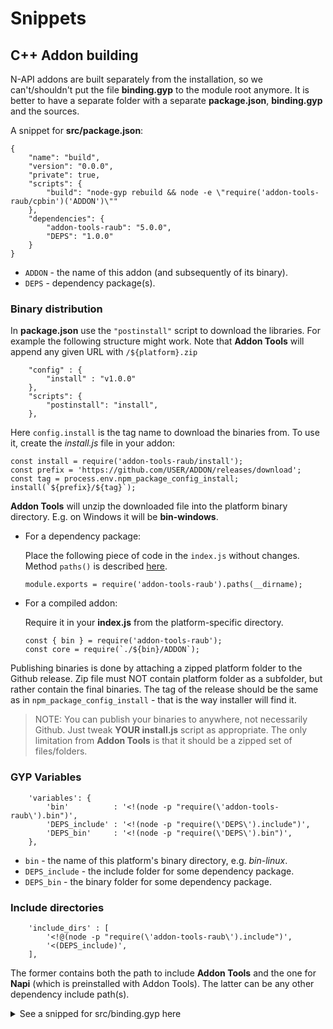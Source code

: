 # Snippets

## C++ Addon building

N-API addons are built separately from the installation, so we can't/shouldn't
put the file **binding.gyp** to the module root anymore. It is better to have a
separate folder with a separate **package.json**, **binding.gyp** and the sources.

A snippet for **src/package.json**:
```
{
	"name": "build",
	"version": "0.0.0",
	"private": true,
	"scripts": {
		"build": "node-gyp rebuild && node -e \"require('addon-tools-raub/cpbin')('ADDON')\""
	},
	"dependencies": {
		"addon-tools-raub": "5.0.0",
		"DEPS": "1.0.0"
	}
}
```

* `ADDON` - the name of this addon (and subsequently of its binary).
* `DEPS` - dependency package(s).



### Binary distribution

In **package.json** use the `"postinstall"` script to download the libraries.
For example the following structure might work. Note that **Addon Tools** will
append any given URL with `/${platform}.zip`

```
	"config" : {
		"install" : "v1.0.0"
	},
	"scripts": {
		"postinstall": "install",
	},
```

Here `config.install` is the tag name to download the binaries from.
To use it, create the *install.js* file in your addon:

```
const install = require('addon-tools-raub/install');
const prefix = 'https://github.com/USER/ADDON/releases/download';
const tag = process.env.npm_package_config_install;
install(`${prefix}/${tag}`);
```

**Addon Tools** will unzip the downloaded file into the platform binary
directory. E.g. on Windows it will be **bin-windows**.

* For a dependency package:
	
	Place the following piece of code in the `index.js` without changes. Method `paths()`
	is described [here](../README.md).
	```
	module.exports = require('addon-tools-raub').paths(__dirname);
	```
	
* For a compiled addon:
	
	Require it in your **index.js** from the platform-specific directory.
	```
	const { bin } = require('addon-tools-raub');
	const core = require(`./${bin}/ADDON`);
	```


Publishing binaries is done by attaching a zipped platform folder to the Github
release. Zip file must NOT contain platform folder as a subfolder, but rather
contain the final binaries. The tag of the release should be the same as in
`npm_package_config_install` - that is the way installer will find it.

> NOTE: You can publish your binaries to anywhere, not necessarily Github.
Just tweak **YOUR install.js** script as appropriate. The only limitation
from **Addon Tools** is that it should be a zipped set of files/folders.


### GYP Variables

```
	'variables': {
		'bin'          : '<!(node -p "require(\'addon-tools-raub\').bin")',
		'DEPS_include' : '<!(node -p "require(\'DEPS\').include")',
		'DEPS_bin'     : '<!(node -p "require(\'DEPS\').bin")',
	},
```

* `bin` - the name of this platform's binary directory, e.g. *bin-linux*.
* `DEPS_include` - the include folder for some dependency package.
* `DEPS_bin` - the binary folder for some dependency package.



### Include directories

```
	'include_dirs' : [
		'<!@(node -p "require(\'addon-tools-raub\').include")',
		'<(DEPS_include)',
	],
```

The former contains both the path to include **Addon Tools** and the one for
**Napi** (which is preinstalled with Addon Tools). The latter can be any other
dependency include path(s).


<details>

<summary>See a snipped for src/binding.gyp here</summary>

* Assume `DEPS` is the name of an Addon Tools compliant dependency module.
* Assume `ADDON` is the name of this addon's resulting binary.
* Assume C++ code goes to `cpp` subdirectory.

```
{
	'variables': {
		'bin'          : '<!(node -p "require(\'addon-tools-raub\').bin")',
		'DEPS_include' : '<!(node -p "require(\'DEPS\').include")',
		'DEPS_bin'     : '<!(node -p "require(\'DEPS\').bin")',
	},
	'targets': [
		{
			'target_name' : 'bullet',
			'sources' : [
				'cpp/addon.cpp',
			],
			'include_dirs' : [
				'<!@(node -p "require(\'addon-tools-raub\').include")',
				'<(DEPS_include)',
			],
			'library_dirs' : [ '<(DEPS_bin)' ],
			'libraries'    : [ '-lDEPS' ],
			'cflags!': ['-fno-exceptions'],
			'cflags_cc!': ['-fno-exceptions'],
			'conditions': [
				
				[
					'OS=="linux"',
					{
						'libraries': [
							"-Wl,-rpath,'$$ORIGIN'",
							"-Wl,-rpath,'$$ORIGIN/../node_modules/DEPS/<(bin)'",
							"-Wl,-rpath,'$$ORIGIN/../../DEPS/<(bin)'",
						],
						'defines': ['__linux__'],
					}
				],
				
				[
					'OS=="mac"',
					{
						'libraries': [
							'-Wl,-rpath,@loader_path',
							'-Wl,-rpath,@loader_path/../node_modules/DEPS/<(bin)',
							'-Wl,-rpath,@loader_path/../../DEPS/<(bin)',
						],
						'defines': ['__APPLE__'],
					}
				],
				
				[
					'OS=="win"',
					{
						'defines' : [
							'WIN32_LEAN_AND_MEAN',
							'VC_EXTRALEAN',
							'_WIN32',
						],
						'msvs_settings' : {
							'VCCLCompilerTool' : {
								'AdditionalOptions' : [
									'/GL', '/GF', '/EHsc', '/GS', '/Gy', '/GR-',
								]
							},
							'VCLinkerTool' : {
								'AdditionalOptions' : ['/RELEASE','/OPT:REF','/OPT:ICF','/LTCG'],
							},
						},
					},
				],
				
			],
		},
	]
}
```

</details>
